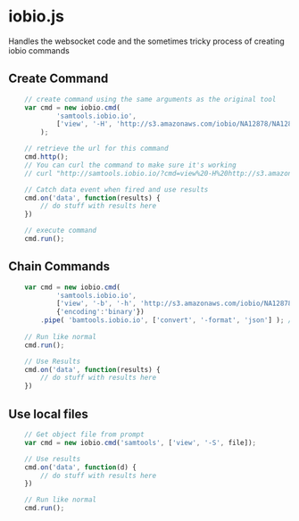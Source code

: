 # iobio.js
Handles the websocket code and the sometimes tricky process of creating iobio commands

## Create Command

```javascript
	// create command using the same arguments as the original tool
	var cmd = new iobio.cmd(
			'samtools.iobio.io',
			['view', '-H', 'http://s3.amazonaws.com/iobio/NA12878/NA12878.autsome.bam']
		);

	// retrieve the url for this command
	cmd.http();
	// You can curl the command to make sure it's working
	// curl "http://samtools.iobio.io/?cmd=view%20-H%20http://s3.amazonaws.com/iobio/NA12878/NA12878.autsome.bam"			

	// Catch data event when fired and use results
	cmd.on('data', function(results) {
		// do stuff with results here
	})

	// execute command
	cmd.run();
```

## Chain Commands

```javascript
	var cmd = new iobio.cmd(
			'samtools.iobio.io',
			['view', '-b', '-h', 'http://s3.amazonaws.com/iobio/NA12878/NA12878.autsome.bam', '1:6864420-6869420'],
			{'encoding':'binary'})
		.pipe( 'bamtools.iobio.io', ['convert', '-format', 'json'] ); // chain command
	
	// Run like normal
	cmd.run(); 

	// Use Results
	cmd.on('data', function(results) {
		// do stuff with results here
	})
```

## Use local files

```javascript
	// Get object file from prompt
	var cmd = new iobio.cmd('samtools', ['view', '-S', file]);			

	// Use results
	cmd.on('data', function(d) {
		// do stuff with results here
	})

	// Run like normal
	cmd.run();
```